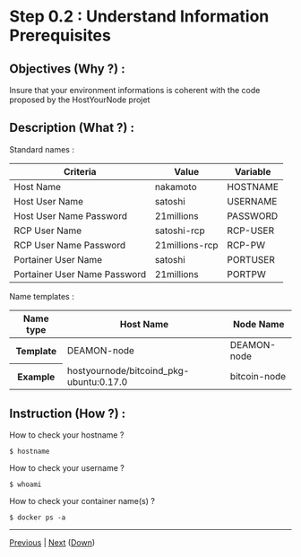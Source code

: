 Step 0.2 : Understand Information Prerequisites
==

Objectives (Why ?) :
-
Insure that your environment informations is coherent with the code proposed by the HostYourNode projet

Description (What ?) :
-
Standard names :
<table>
    <thead>
        <tr>
            <th>Criteria</th>
            <th>Value</th>
            <th>Variable</th>
        </tr>
    </thead>
    <tbody>
        <tr>
            <td>Host Name</td>
            <td>nakamoto</td>
            <td>HOSTNAME</td>
        </tr>
        <tr>
            <td>Host User Name</td>
            <td>satoshi</td>
            <td>USERNAME</td
        </tr>
        <tr>
            <td>Host User Name Password</td>      
            <td>21millions</td>
            <td>PASSWORD</td>
        </tr>
        <tr>
            <td>RCP User Name</td>
            <td>satoshi-rcp</td>
            <td>RCP-USER</td
        </tr>
        <tr>
            <td>RCP User Name Password</td>      
            <td>21millions-rcp</td>
            <td>RCP-PW</td>
        </tr>
         <tr>
            <td>Portainer User Name</td>
            <td>satoshi</td>
            <td>PORTUSER</td
        </tr>
        <tr>
            <td>Portainer User Name Password</td>      
            <td>21millions</td>
            <td>PORTPW</td>
        </tr>     
    </tbody>
</table>

Name templates :
<table>
    <thead>
        <tr>
            <th>Name type</th>
            <th>Host Name</th>
            <th>Node Name</th>
        </tr>
    </thead>
    <tbody>
        <tr>
            <th>Template</th>
            <td>DEAMON-node</td>
            <td>DEAMON-node</td>
        </tr>
        <tr>
            <th>Example</th>
            <td>hostyournode/bitcoind_pkg-ubuntu:0.17.0</td>
            <td>bitcoin-node</td>
        </tr>
        <tr> 
    </tbody>
</table>

Instruction (How ?) :
-
How to check your hostname ?
<pre><code>$ hostname</code></pre>

How to check your username ?
<pre><code>$ whoami</code></pre>

How to check your container name(s) ?
<pre><code>$ docker ps -a</code></pre>

---
<A href="https://github.com/babonet13/HostYourNode/tree/master/HowTo/0_UnderstandPrerequisites/1_SoftPrerequisites.md">Previous<A/> | <A href="https://github.com/babonet13/HostYourNode/blob/master/HowTo/0_UnderstandPrerequisites/readme.md">Next<A/> (<A href="https://github.com/babonet13/HostYourNode/blob/master/HowTo/0_UnderstandPrerequisites/readme.md">Down</A>)
